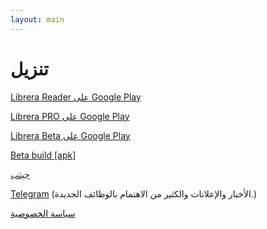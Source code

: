 ```yaml
---
layout: main
---
```

# تنزيل

[Librera Reader على Google Play](https://play.google.com/store/apps/details؟id=com.foobnix.pdf.reader)

[Librera PRO على Google Play](https://play.google.com/store/apps/details؟id=com.foobnix.pro.pdf.reader)

[Librera Beta على Google Play](https://play.google.com/apps/testing/com.foobnix.pdf.reader)

[Beta build [apk]](http://beta.librera.mobi)

[جيثب](https://github.com/foobnix/LibreraReader)

[Telegram](https://t.me/LibreraReader) (الأخبار والإعلانات والكثير من الاهتمام بالوظائف الجديدة.)

[سياسة الخصوصية](/wiki/PrivacyPolicy/ar)
